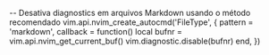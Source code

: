 -- Desativa diagnostics em arquivos Markdown usando o método recomendado
vim.api.nvim_create_autocmd('FileType', {
  pattern = 'markdown',
  callback = function()
    local bufnr = vim.api.nvim_get_current_buf()
    vim.diagnostic.disable(bufnr)
  end,
})

